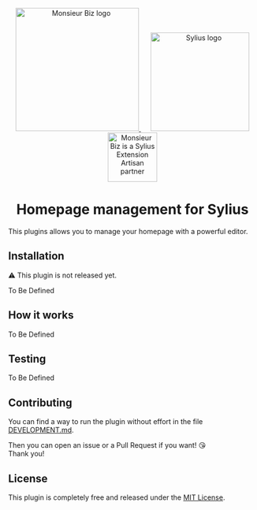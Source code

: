 <p align="center">
    <a href="https://monsieurbiz.com" target="_blank">
        <img src="https://monsieurbiz.com/logo.png" width="250px" alt="Monsieur Biz logo" />
    </a>
    &nbsp;&nbsp;&nbsp;&nbsp;
    <a href="https://monsieurbiz.com/agence-web-experte-sylius" target="_blank">
        <img src="https://demo.sylius.com/assets/shop/img/logo.png" width="200px" alt="Sylius logo" />
    </a>
    <br/>
    <img src="https://monsieurbiz.com/assets/images/sylius_badge_extension-artisan.png" width="100" alt="Monsieur Biz is a Sylius Extension Artisan partner">
</p>

<h1 align="center">Homepage management for Sylius</h1>

<!--
[![Homepage Plugin license](https://img.shields.io/github/license/monsieurbiz/SyliusHomepagePlugin?public)](https://github.com/monsieurbiz/SyliusHomepagePlugin/blob/master/LICENSE)
![Tests](https://github.com/monsieurbiz/SyliusHomepagePlugin/workflows/CI/badge.svg)
[![Scrutinizer Code Quality](https://scrutinizer-ci.com/g/monsieurbiz/SyliusHomepagePlugin/badges/quality-score.png?b=master)](https://scrutinizer-ci.com/g/monsieurbiz/SyliusHomepagePlugin/?branch=master)
-->

This plugins allows you to manage your homepage with a powerful editor.

## Installation

⚠️ This plugin is not released yet.

To Be Defined

<!--

**Beware!**

> This installation instruction assumes that you're using Symfony Flex.

1. Require the plugin using composer

    ```bash
    composer require monsieurbiz/sylius-homepage-plugin
    ```

2. Generate & Run Doctrine migrations

    ```
    ./bin/console doctrine:migration:diff
    ./bin/console doctrine:migration:migrate
    ```
-->

## How it works

To Be Defined

## Testing

To Be Defined

<!-- See [TESTING.md](TESTING.md). -->

## Contributing

You can find a way to run the plugin without effort in the file [DEVELOPMENT.md](./DEVELOPMENT.md).

Then you can open an issue or a Pull Request if you want! 😘  
Thank you!

## License

This plugin is completely free and released under the [MIT License](https://github.com/monsieurbiz/SyliusHomepagePlugin/blob/master/LICENSE).
